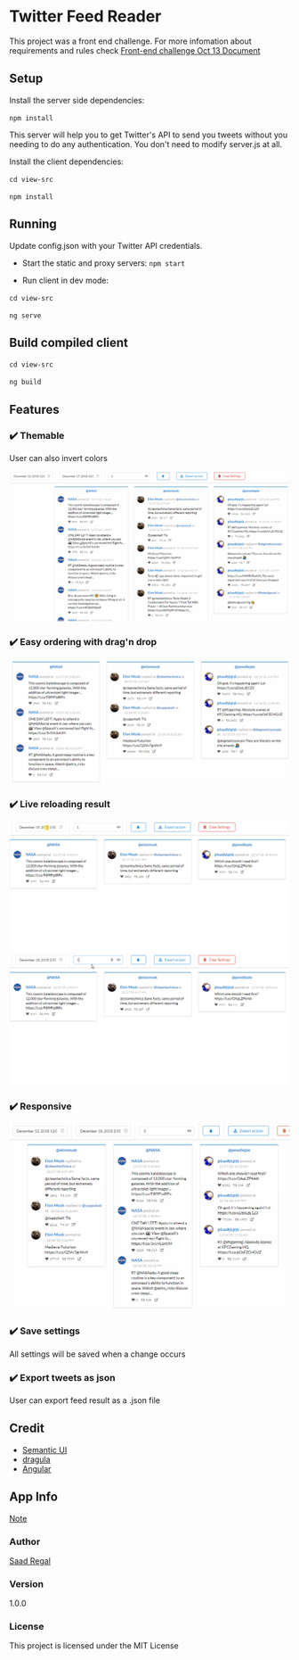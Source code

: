 #  Twitter Feed Reader

This project was a front end challenge. For more infomation about requirements and rules check [Front-end challenge Oct 13 Document](https://docs.google.com/document/d/1KzhCDSa-mXtpuZfMtlbGoC6dFSGWixk-4ZQh0SCnGRY/edit)

## Setup

Install the server side dependencies:

`npm install`

This server will help you to get Twitter's API to send you tweets without you needing to do any authentication.  You don't need to modify server.js at all. 

Install the client dependencies:

`cd view-src`

`npm install`

## Running

Update config.json with your Twitter API credentials.
- Start the static and proxy servers:
`npm start`

- Run client in dev mode:

`cd view-src`

`ng serve`
## Build compiled client

`cd view-src`

`ng build`

## Features
### ✔️ Themable
User can also invert colors

![](screenshots/theming.gif)

### ✔️ Easy ordering with drag'n drop
![](screenshots/drag_n_drop.gif)

### ✔️ Live reloading result
![](screenshots/live_reload.gif)
![](screenshots/live_reload_2.gif)

### ✔️ Responsive
![](screenshots/responsive.gif)

### ✔️ Save settings
All settings will be saved when a change occurs 

### ✔️ Export tweets as json
User can export feed result as a .json file

## Credit
* [Semantic UI](https://github.com/Semantic-Org/Semantic-UI)
* [dragula](https://github.com/bevacqua/dragula)
* [Angular](https://github.com/angular/angular)

## App Info
[Note](https://github.com/SaadRegal/twitterFeedReader/blob/master/view-src/README.md#note-about-dynamic-style)

### Author
[Saad Regal](https://github.com/SaadRegal/)

### Version

1.0.0

### License

This project is licensed under the MIT License
